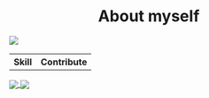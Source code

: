 <h1 align="center">About myself</h1>


<table align=center>
  <tr>
    <th>Skill</th>
    <th>Contribute</th>
  </tr>
    <img src="[![Anurag's GitHub stats](https://github-readme-stats.vercel.app/api?username=ShimejiAnna4191)](https://github.com/anuraghazra/github-readme-stats)">
  </tr>
</table>

<a href="https://github.com/anuraghazra/github-readme-stats">
  <img align="center" src="https://github-readme-stats.vercel.app/api/pin/?username=ShimejiAnna4191&repo=github-readme-stats&theme=buefy" />
</a>
<a href="https://github.com/anuraghazra/anuraghazra.github.io">
  <img align="center" src="https://github-readme-stats.vercel.app/api/pin/?username=ShimejiAnna4191&repo=anuraghazra.github.io&theme=buefy" />
</a>
